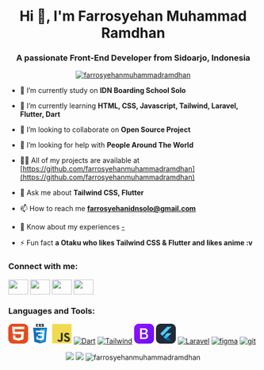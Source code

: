 
<h1 align="center">Hi 👋, I'm Farrosyehan Muhammad Ramdhan</h1>
<h3 align="center">A passionate Front-End Developer from Sidoarjo, Indonesia</h3>


<p align="center">
  <a href="https://github.com/ryo-ma/github-profile-trophy"><img src="https://github-profile-trophy.vercel.app/?username=farrosyehanmuhammadramdhan" alt="farrosyehanmuhammadramdhan" /></a> </img>
</p>

- 🔭 I’m currently study on **IDN Boarding School Solo**

- 🌱 I’m currently learning **HTML, CSS, Javascript, Tailwind, Laravel, Flutter, Dart**

- 👯 I’m looking to collaborate on **Open Source Project**

- 🤝 I’m looking for help with **People Around The World**

- 👨‍💻 All of my projects are available at [https://github.com/farrosyehanmuhammadramdhan](https://github.com/farrosyehanmuhammadramdhan)

- 💬 Ask me about **Tailwind CSS, Flutter**

- 📫 How to reach me **farrosyehanidnsolo@gmail.com**

- 📄 Know about my experiences [-](-)
- ⚡ Fun fact **a Otaku who likes Tailwind CSS & Flutter and likes anime :v**


<h3 align="left">Connect with me:</h3>
<p align="left">
<a href="https://www.linkedin.com/in/farrosyehan-muhammad-ramdhan-570914285" target="blank"><img align="center" src="https://raw.githubusercontent.com/rahuldkjain/github-profile-readme-generator/master/src/images/icons/Social/linked-in-alt.svg" alt="" height="30" width="40" /></a>
<a href="https://www.instagram.com/farrosyehanmuhammadramdhan_85/" target="blank"><img align="center" src="https://raw.githubusercontent.com/rahuldkjain/github-profile-readme-generator/master/src/images/icons/Social/instagram.svg" alt="" height="30" width="40" /></a>
<a href="https://www.youtube.com/channel/UCO543PTu1mY9J5sdMZB1IjA" target="blank"><img align="center" src="https://raw.githubusercontent.com/rahuldkjain/github-profile-readme-generator/master/src/images/icons/Social/youtube.svg" alt="" height="30" width="40" /></a>  
<a href="https://www.facebook.com/farrosyehan85/" target="blank"><img align="center" src="https://raw.githubusercontent.com/rahuldkjain/github-profile-readme-generator/master/src/images/icons/Social/facebook.svg" alt="" height="30" width="40" /></a>

</p>

<h3 align="left">Languages and Tools:</h3>
<p align="left"> 
  <a href="https://www.w3.org/html/" target="blank"><img src="https://github.com/tandpfun/skill-icons/blob/main/icons/HTML.svg" alt="html5" width= "40", height= "40"/></a>
  <a href="https://www.w3schools.com/css/" target="blank"><img src="https://raw.githubusercontent.com/devicons/devicon/master/icons/css3/css3-original-wordmark.svg" alt="css3" width="40" height="40"/></a> 
  <a href="https://developer.mozilla.org/en-US/docs/Web/JavaScript" target="blank"><img src="https://raw.githubusercontent.com/devicons/devicon/master/icons/javascript/javascript-original.svg" alt="javascript" width="40" height="40"/></a>
  <a href="https://dart.dev/" target="blank"><img src="https://upload.wikimedia.org/wikipedia/commons/thumb/a/a2/Dart_programming_language_logo_icon.svg/2048px-Dart_programming_language_logo_icon.svg.png" alt="Dart" width="40" height="40"/></a>
  <a href="https://tailwindcss.com/" target="blank"><img src="https://cdn.iconscout.com/icon/free/png-256/free-tailwind-css-5285308-4406745.png?f=webp" alt="Tailwind" width="40" height="40"/></a>
  <a href="https://getbootstrap.com/" target="blank"><img src="https://github.com/tandpfun/skill-icons/blob/main/icons/Bootstrap.svg" alt="Bootstrap" width="40" height="40"/></a>
  <a href="https://flutter.dev/" target="blank"><img src="https://github.com/tandpfun/skill-icons/blob/main/icons/Flutter-Dark.svg" alt="Flutter" width="40" height="40"/></a>
  <a href="https://laravel.com/#authorization" target="blank"><img src="https://w7.pngwing.com/pngs/399/620/png-transparent-laravel-hd-logo.png" alt="Laravel" width="40" height="40"/></a> 
  <a href="https://www.figma.com/"target="blank"><img src="https://www.vectorlogo.zone/logos/figma/figma-icon.svg" alt="figma" width="40" height="40"/></a> 
  <a href="https://git-scm.com/" target="blank"><img src="https://www.vectorlogo.zone/logos/git-scm/git-scm-icon.svg" alt="git" width="40" height="40"/></a>
</p>

<p align="center">
<img src="https://github-readme-stats.vercel.app/api?username=farrosyehanmuhammadramdhan&show_icons=true&locale=id"bg_color=808080&hide_border=true"alt="farrosyehanmuhammadramdhan"/>
<img src="https://github-readme-streak-stats.herokuapp.com/?user=farrosyehanmuhammadramdhan&locale=id"bg_color=808080&hide_border=true"alt="farrosyehanmuhammadramdhan"/>
<img src="https://github-readme-stats.vercel.app/api/top-langs/?username=farrosyehanmuhammadramdhan&hide_progress=true"bg_color=808080&hide_border=true" alt="farrosyehanmuhammadramdhan"/>
</p>
